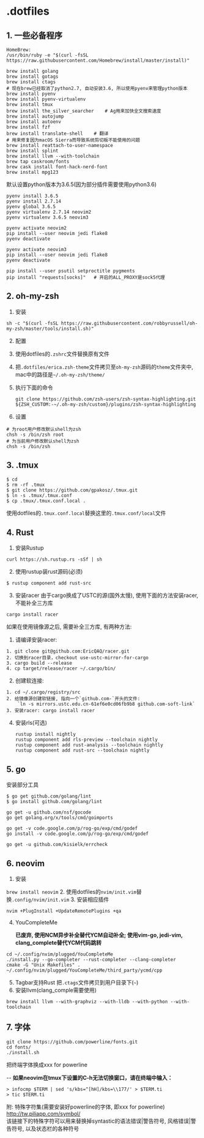 # .dotfiles

## 1. 一些必备程序

```
HomeBrew:
/usr/bin/ruby -e "$(curl -fsSL https://raw.githubusercontent.com/Homebrew/install/master/install)"

brew install golang
brew install gotags
brew install ctags
# 现在brew已经取消了python2.7, 自动安装3.6, 所以使用pyenv来管理python版本
brew install pyenv
brew install pyenv-virtualenv
brew install tmux
brew install the_silver_searcher    # Ag用来加快全文搜索速度
brew install autojump
brew install autoenv
brew install fzf
brew install translate-shell    # 翻译
# 用来修复因为macOS Sierra而导致系统剪切板不能使用的问题
brew install reattach-to-user-namespace
brew install splint
brew install llvm --with-toolchain
brew tap caskroom/fonts
brew cask install font-hack-nerd-font
brew install mpg123
```
默认设置python版本为3.6.5(因为部分插件需要使用python3.6)

```
pyenv install 3.6.5
pyenv install 2.7.14
pyenv global 3.6.5
pyenv virtualenv 2.7.14 neovim2
pyenv virtualenv 3.6.5 neovim3

pyenv activate neovim2
pip install --user neovim jedi flake8
pyenv deactivate

pyenv activate neovim3
pip install --user neovim jedi flake8
pyenv deactivate

pip install --user psutil setproctitle pygments
pip install "requests[socks]"   # 开启的ALL_PROXY是sock5代理
```

## 2. oh-my-zsh

1. 安装

  ```
  sh -c "$(curl -fsSL https://raw.githubusercontent.com/robbyrussell/oh-my-zsh/master/tools/install.sh)"
  ```

2. 配置

  1. 使用dotfiles的`.zshrc`文件替换原有文件
  2. 把`.dotfiles/erica.zsh-theme`文件拷贝至`oh-my-zsh`源码的`theme`文件夹中, mac中的路径是`~/.oh-my-zsh/theme/`
  3. 执行下面的命令

        ```
        git clone https://github.com/zsh-users/zsh-syntax-highlighting.git ${ZSH_CUSTOM:-~/.oh-my-zsh/custom}/plugins/zsh-syntax-highlighting
        ```

3. 设置

  ```
  # 为root用户修改默认shell为zsh
  chsh -s /bin/zsh root
  # 为当前用户修改默认shell为zsh
  chsh -s /bin/zsh
  ```


## 3. .tmux

  ```
  $ cd
  $ rm -rf .tmux
  $ git clone https://github.com/gpakosz/.tmux.git
  $ ln -s .tmux/.tmux.conf
  $ cp .tmux/.tmux.conf.local .
  ```
使用dotfiles的`.tmux.conf.local`替换这里的`.tmux.conf/local`文件


## 4. Rust
1. 安装Rustup

  ```curl https://sh.rustup.rs -sSf | sh```

2. 使用rustup装rust源码(必须)

  ```$ rustup component add rust-src```

3. 安装racer
  由于cargo换成了USTC的源(国外太慢), 使用下面的方法安装racer, 不能补全三方库

  ```cargo install racer```

  如果在使用镜像源之后, 需要补全三方库, 有两种方法:
  
  1. 请编译安装racer:

    1. git clone git@github.com:EricQAQ/racer.git
    2. 切换到racer目录，checkout use-ustc-mirror-for-cargo
    3. cargo build --release
    4. cp target/release/racer ~/.cargo/bin/

  2. 创建软连接:

    1. cd ~/.cargo/registry/src
    2. 给镜像源创建软链接, 指向一个`github.com-`开头的文件:
        `ln -s mirrors.ustc.edu.cn-61ef6e0cd06fb9b8 github.com-soft-link`
    3. 安装racer: cargo install racer

4. 安装rls(可选)

    ```
    rustup install nightly
    rustup component add rls-preview --toolchain nightly
    rustup component add rust-analysis --toolchain nightly
    rustup component add rust-src --toolchain nightly
    ```


## 5. go
安装部分工具

  ```
  $ go get github.com/golang/lint
  $ go install github.com/golang/lint
  
  go get -u github.com/nsf/gocode
  go get golang.org/x/tools/cmd/goimports
  
  go get -v code.google.com/p/rog-go/exp/cmd/godef
  go install -v code.google.com/p/rog-go/exp/cmd/godef
  
  go get -u github.com/kisielk/errcheck
  ```

## 6. neovim
1. 安装

  ```brew install neovim```
2. 使用dotfiles的`nvim/init.vim`替换`.config/nvim/init.vim`
3. 安装相应插件

  ```
  nvim +PlugInstall +UpdateRemotePlugins +qa
  ```
4. YouCompleteMe

    **已废弃, 使用NCM异步补全替代YCM自动补全; 使用vim-go, jedi-vim, clang_complete替代YCM代码跳转**

  ```
  cd ~/.config/nvim/plugged/YouCompleteMe
  ./install.py --go-completer --rust-completer --clang-completer
  cmake -G "Unix Makefiles" . ~/.config/nvim/plugged/YouCompleteMe/third_party/ycmd/cpp
  ```
5. Tagbar支持Rust
    把`.ctags`文件拷贝到用户目录下(`~`)
6. 安装llvm(clang_comple需要使用)

  ```
  brew install llvm --with-graphviz --with-lldb --with-python --with-toolchain
  ```


## 7. 字体

  ```
  git clone https://github.com/powerline/fonts.git
  cd fonts/
  ./install.sh
  ```
把终端字体换成xxx for powerline

--
**如果neovim在tmux下设置的C-h无法切换窗口，请在终端中输入：**

```
> infocmp $TERM | sed 's/kbs=^[hH]/kbs=\\177/' > $TERM.ti
> tic $TERM.ti
```

附: 特殊字符集(需要安装好powerline的字体, 即xxx for powerline)  
http://tw.piliapp.com/symbol/  
该链接下的特殊字符可以用来替换掉syntastic的语法错误|警告符号, 风格错误|警告符号, 以及状态栏的各种符号
